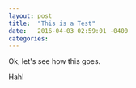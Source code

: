 ```yaml
---
layout: post
title:  "This is a Test"
date:   2016-04-03 02:59:01 -0400
categories:
---
```

Ok, let's see how this goes.

Hah!

[jekyll-docs]: http://jekyllrb.com/docs/home
[jekyll-gh]:   https://github.com/jekyll/jekyll
[jekyll-talk]: https://talk.jekyllrb.com/
